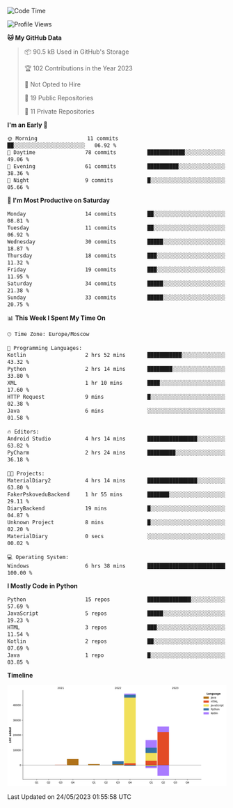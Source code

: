 <!--START_SECTION:waka-->
![Code Time](http://img.shields.io/badge/Code%20Time-99%20hrs%2020%20mins-blue)

![Profile Views](http://img.shields.io/badge/Profile%20Views-0-blue)

**🐱 My GitHub Data** 

> 📦 90.5 kB Used in GitHub's Storage 
 > 
> 🏆 102 Contributions in the Year 2023
 > 
> 🚫 Not Opted to Hire
 > 
> 📜 19 Public Repositories 
 > 
> 🔑 11 Private Repositories 
 > 
**I'm an Early 🐤** 

```text
🌞 Morning                11 commits          ██░░░░░░░░░░░░░░░░░░░░░░░   06.92 % 
🌆 Daytime                78 commits          ████████████░░░░░░░░░░░░░   49.06 % 
🌃 Evening                61 commits          ██████████░░░░░░░░░░░░░░░   38.36 % 
🌙 Night                  9 commits           █░░░░░░░░░░░░░░░░░░░░░░░░   05.66 % 
```
📅 **I'm Most Productive on Saturday** 

```text
Monday                   14 commits          ██░░░░░░░░░░░░░░░░░░░░░░░   08.81 % 
Tuesday                  11 commits          ██░░░░░░░░░░░░░░░░░░░░░░░   06.92 % 
Wednesday                30 commits          █████░░░░░░░░░░░░░░░░░░░░   18.87 % 
Thursday                 18 commits          ███░░░░░░░░░░░░░░░░░░░░░░   11.32 % 
Friday                   19 commits          ███░░░░░░░░░░░░░░░░░░░░░░   11.95 % 
Saturday                 34 commits          █████░░░░░░░░░░░░░░░░░░░░   21.38 % 
Sunday                   33 commits          █████░░░░░░░░░░░░░░░░░░░░   20.75 % 
```


📊 **This Week I Spent My Time On** 

```text
🕑︎ Time Zone: Europe/Moscow

💬 Programming Languages: 
Kotlin                   2 hrs 52 mins       ███████████░░░░░░░░░░░░░░   43.32 % 
Python                   2 hrs 14 mins       ████████░░░░░░░░░░░░░░░░░   33.80 % 
XML                      1 hr 10 mins        ████░░░░░░░░░░░░░░░░░░░░░   17.60 % 
HTTP Request             9 mins              █░░░░░░░░░░░░░░░░░░░░░░░░   02.38 % 
Java                     6 mins              ░░░░░░░░░░░░░░░░░░░░░░░░░   01.58 % 

🔥 Editors: 
Android Studio           4 hrs 14 mins       ████████████████░░░░░░░░░   63.82 % 
PyCharm                  2 hrs 24 mins       █████████░░░░░░░░░░░░░░░░   36.18 % 

🐱‍💻 Projects: 
MaterialDiary2           4 hrs 14 mins       ████████████████░░░░░░░░░   63.80 % 
FakerPskoveduBackend     1 hr 55 mins        ███████░░░░░░░░░░░░░░░░░░   29.11 % 
DiaryBackend             19 mins             █░░░░░░░░░░░░░░░░░░░░░░░░   04.87 % 
Unknown Project          8 mins              █░░░░░░░░░░░░░░░░░░░░░░░░   02.20 % 
MaterialDiary            0 secs              ░░░░░░░░░░░░░░░░░░░░░░░░░   00.02 % 

💻 Operating System: 
Windows                  6 hrs 38 mins       █████████████████████████   100.00 % 
```

**I Mostly Code in Python** 

```text
Python                   15 repos            ██████████████░░░░░░░░░░░   57.69 % 
JavaScript               5 repos             █████░░░░░░░░░░░░░░░░░░░░   19.23 % 
HTML                     3 repos             ███░░░░░░░░░░░░░░░░░░░░░░   11.54 % 
Kotlin                   2 repos             ██░░░░░░░░░░░░░░░░░░░░░░░   07.69 % 
Java                     1 repo              █░░░░░░░░░░░░░░░░░░░░░░░░   03.85 % 
```



**Timeline**

![Lines of Code chart](https://raw.githubusercontent.com/Adlemex/Adlemex/main/assets/bar_graph.png)


 Last Updated on 24/05/2023 01:55:58 UTC
<!--END_SECTION:waka-->
